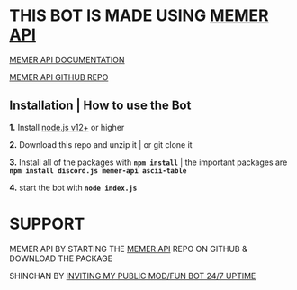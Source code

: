 # THIS BOT IS MADE USING [MEMER API](https://www.npmjs.com/package/memer-api)


[MEMER API DOCUMENTATION](https://memer-api.js.org/)


[MEMER API GITHUB REPO](https://github.com/shinchanOP/memer-api)

## Installation | How to use the Bot

**1.** Install [node.js v12+](https://nodejs.org/api/cli.html#cli_unhandled_rejections_mode) or higher

**2.** Download this repo and unzip it | or git clone it

**3.** Install all of the packages with **`npm install`** | the important packages are **`npm install discord.js memer-api ascii-table`**

**4.** start the bot with **`node index.js`**

# SUPPORT

MEMER API
BY STARTING THE [MEMER API](https://www.npmjs.com/package/memer-api) REPO ON GITHUB & DOWNLOAD THE PACKAGE

SHINCHAN
BY [INVITING MY PUBLIC MOD/FUN BOT 24/7 UPTIME](https://discord.com/oauth2/authorize?client_id=687257316151656485&permissions=8&scope=bot)
